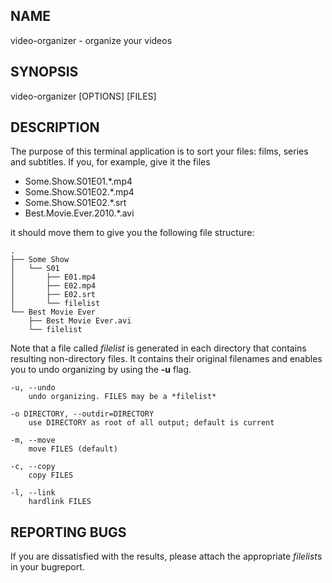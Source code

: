 ## NAME ##
video-organizer - organize your videos

## SYNOPSIS ##
video-organizer [OPTIONS] [FILES]

## DESCRIPTION ##
The purpose of this terminal application is to sort your files: films, series and subtitles. If you, for example, give it the files
 - Some.Show.S01E01.*.mp4
 - Some.Show.S01E02.*.mp4
 - Some.Show.S01E02.*.srt
 - Best.Movie.Ever.2010.*.avi

it should move them to give you the following file structure:

	.
	├── Some Show
	│   └── S01
	│       ├── E01.mp4
	│       ├── E02.mp4
	│       ├── E02.srt
	│       └── filelist
	└── Best Movie Ever
		├── Best Movie Ever.avi
		└── filelist
Note that a file called *filelist* is generated in each directory that contains resulting non-directory files. It contains their original filenames and enables you to undo organizing by using the **-u** flag.

	-u, --undo	
		undo organizing. FILES may be a *filelist*

	-o DIRECTORY, --outdir=DIRECTORY
		use DIRECTORY as root of all output; default is current
		
	-m, --move
		move FILES (default)
		
	-c, --copy
		copy FILES
		
	-l, --link
		hardlink FILES

## REPORTING BUGS ##
If you are dissatisfied with the results, please attach the appropriate *filelist*s in your bugreport.
